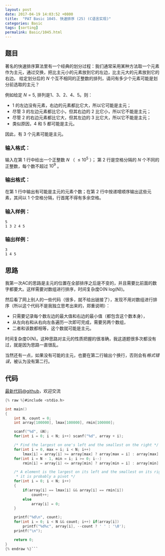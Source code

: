 ```yaml
---
layout: post
date: 2017-04-19 14:03:52 +0800
title:  "PAT Basic 1045. 快速排序 (25) (C语言实现)"
categories: Basic
tags: [sorting]
permalink: Basic/1045.html
---
```


## 题目

著名的快速排序算法里有一个经典的划分过程：我们通常采用某种方法取一个元素作为主元，通过交换，把比主元小的元素放到它的左边，比主元大的元素放到它的右边。
给定划分后的 $N$ 个互不相同的正整数的排列，请问有多少个元素可能是划分前选取的主元？

例如给定 $N = 5$, 排列是1、3、2、4、5。则：

  * 1 的左边没有元素，右边的元素都比它大，所以它可能是主元；
  * 尽管 3 的左边元素都比它小，但其右边的 2 比它小，所以它不能是主元；
  * 尽管 2 的右边元素都比它大，但其左边的 3 比它大，所以它不能是主元；
  * 类似原因，4 和 5 都可能是主元。

因此，有 3 个元素可能是主元。

### 输入格式：

输入在第 1 行中给出一个正整数 $N$ （ $\le 10^5$ ）； 第 2 行是空格分隔的 $N$ 个不同的正整数，每个数不超过 $10^9$ 。

### 输出格式：

在第 1 行中输出有可能是主元的元素个数；在第 2 行中按递增顺序输出这些元素，其间以 1 个空格分隔，行首尾不得有多余空格。

### 输入样例：

    
    
    5
    1 3 2 4 5
    

### 输出样例：

    
    
    3
    1 4 5
    



## 思路


我第一次AC的思路是主元的位置在全部排序之后是不变的，并且需要比前面的数字都要大。这样需要对数组进行排序，时间复杂度O(N log(N))。

然后看了网上别人的一些代码（很多，就不给出链接了），发现不用对数组进行排序（所以这个代码不是我独立思考出来的，郑重说明）：

- 只需要记录每个数左边的最大值和右边的最小值（都包含这个数本身），
 - 从左向右和从右向左各遍历一次即可完成，需要另两个数组，
- 二者和该数都相等，这个数就可能是主元。

时间复杂度O(N)。这种思路对主元的性质把握的很准确，我这道题很多次都没有过，就是因为思路一直很乱。

当然还有一点，如果没有可能的主元，也要在第二行输出个换行，否则会有*格式错误*，被认为没有第二行。

## 代码

[最新代码@github](https://github.com/OliverLew/PAT/blob/master/PATBasic/1045.c)，欢迎交流
```c
{% raw %}#include <stdio.h>

int main()
{
    int N, count = 0;
    int array[100000], lmax[100000], rmin[100000];

    scanf("%d", &N);
    for(int i = 0; i < N; i++) scanf("%d", array + i);

    /* Find the largest on one's left and the smallest on the right */
    for(int i = 0, max = i; i < N; i++)
        lmax[i] = array[i] >= array[max] ? array[max = i] : array[max];
    for(int i = N - 1, min = i; i >= 0; i--)
        rmin[i] = array[i] <= array[min] ? array[min = i] : array[min];

    /* A element is the largest on its left and the smallest on its right,
     * it is probably a pivot */
    for(int i = 0; i < N; i++)
    {
        if(array[i] == lmax[i] && array[i] == rmin[i])
            count++;
        else
            array[i] = 0;
    }

    printf("%d\n", count);
    for(int i = 0; i < N && count; i++) if(array[i])
        printf("%d%c", array[i], --count ? ' ' : '\0');
    printf("\n");

    return 0;
}
{% endraw %}```